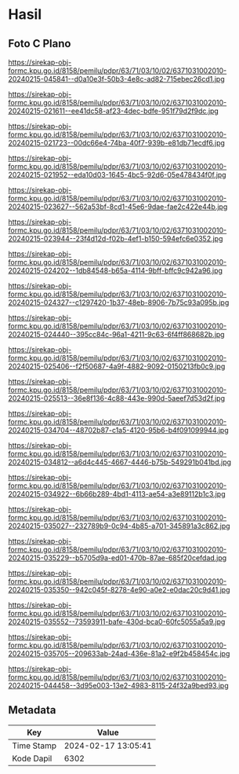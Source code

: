 # Hasil

## Foto C Plano

https://sirekap-obj-formc.kpu.go.id/8158/pemilu/pdpr/63/71/03/10/02/6371031002010-20240215-045841--d0a10e3f-50b3-4e8c-ad82-715ebec26cd1.jpg

https://sirekap-obj-formc.kpu.go.id/8158/pemilu/pdpr/63/71/03/10/02/6371031002010-20240215-021611--ee41dc58-af23-4dec-bdfe-951f79d2f9dc.jpg

https://sirekap-obj-formc.kpu.go.id/8158/pemilu/pdpr/63/71/03/10/02/6371031002010-20240215-021723--00dc66e4-74ba-40f7-939b-e81db71ecdf6.jpg

https://sirekap-obj-formc.kpu.go.id/8158/pemilu/pdpr/63/71/03/10/02/6371031002010-20240215-021952--eda10d03-1645-4bc5-92d6-05e478434f0f.jpg

https://sirekap-obj-formc.kpu.go.id/8158/pemilu/pdpr/63/71/03/10/02/6371031002010-20240215-023627--562a53bf-8cd1-45e6-9dae-fae2c422e44b.jpg

https://sirekap-obj-formc.kpu.go.id/8158/pemilu/pdpr/63/71/03/10/02/6371031002010-20240215-023944--23f4d12d-f02b-4ef1-b150-594efc6e0352.jpg

https://sirekap-obj-formc.kpu.go.id/8158/pemilu/pdpr/63/71/03/10/02/6371031002010-20240215-024202--1db84548-b65a-4114-9bff-bffc9c942a96.jpg

https://sirekap-obj-formc.kpu.go.id/8158/pemilu/pdpr/63/71/03/10/02/6371031002010-20240215-024327--c1297420-1b37-48eb-8906-7b75c93a095b.jpg

https://sirekap-obj-formc.kpu.go.id/8158/pemilu/pdpr/63/71/03/10/02/6371031002010-20240215-024440--395cc84c-96a1-4211-9c63-6f4ff868682b.jpg

https://sirekap-obj-formc.kpu.go.id/8158/pemilu/pdpr/63/71/03/10/02/6371031002010-20240215-025406--f2f50687-4a9f-4882-9092-0150213fb0c9.jpg

https://sirekap-obj-formc.kpu.go.id/8158/pemilu/pdpr/63/71/03/10/02/6371031002010-20240215-025513--36e8f136-4c88-443e-990d-5aeef7d53d2f.jpg

https://sirekap-obj-formc.kpu.go.id/8158/pemilu/pdpr/63/71/03/10/02/6371031002010-20240215-034704--48702b87-c1a5-4120-95b6-b4f091099944.jpg

https://sirekap-obj-formc.kpu.go.id/8158/pemilu/pdpr/63/71/03/10/02/6371031002010-20240215-034812--a6d4c445-4667-4446-b75b-549291b041bd.jpg

https://sirekap-obj-formc.kpu.go.id/8158/pemilu/pdpr/63/71/03/10/02/6371031002010-20240215-034922--6b66b289-4bd1-4113-ae54-a3e89112b1c3.jpg

https://sirekap-obj-formc.kpu.go.id/8158/pemilu/pdpr/63/71/03/10/02/6371031002010-20240215-035027--232789b9-0c94-4b85-a701-345891a3c862.jpg

https://sirekap-obj-formc.kpu.go.id/8158/pemilu/pdpr/63/71/03/10/02/6371031002010-20240215-035229--b5705d9a-ed01-470b-87ae-685f20cefdad.jpg

https://sirekap-obj-formc.kpu.go.id/8158/pemilu/pdpr/63/71/03/10/02/6371031002010-20240215-035350--942c045f-8278-4e90-a0e2-e0dac20c9d41.jpg

https://sirekap-obj-formc.kpu.go.id/8158/pemilu/pdpr/63/71/03/10/02/6371031002010-20240215-035552--73593911-bafe-430d-bca0-60fc5055a5a9.jpg

https://sirekap-obj-formc.kpu.go.id/8158/pemilu/pdpr/63/71/03/10/02/6371031002010-20240215-035705--209633ab-24ad-436e-81a2-e9f2b458454c.jpg

https://sirekap-obj-formc.kpu.go.id/8158/pemilu/pdpr/63/71/03/10/02/6371031002010-20240215-044458--3d95e003-13e2-4983-8115-24f32a9bed93.jpg


## Metadata

| Key        | Value               |
| ---------- | ------------------- |
| Time Stamp | 2024-02-17 13:05:41 |
| Kode Dapil | 6302                |



